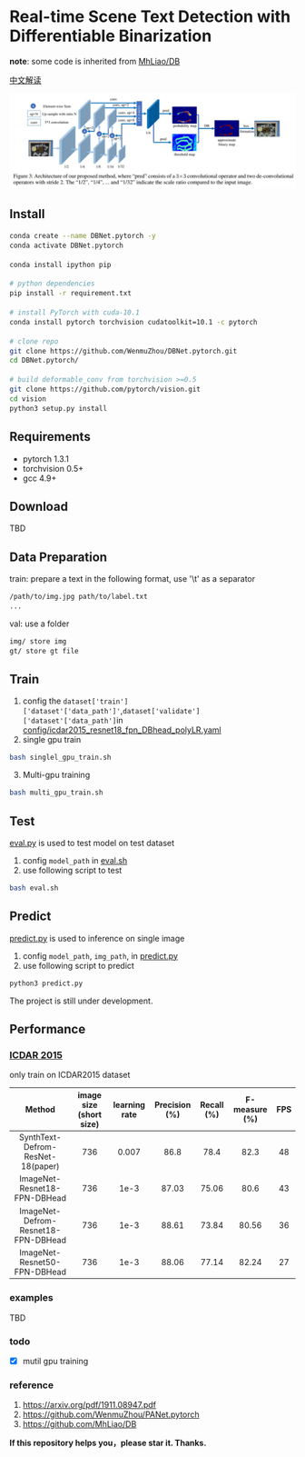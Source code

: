 # Real-time Scene Text Detection with Differentiable Binarization

**note**: some code is inherited from [MhLiao/DB](https://github.com/MhLiao/DB)

[中文解读](https://zhuanlan.zhihu.com/p/94677957)


![network](imgs/paper/db.jpg)

## Install
```bash
conda create --name DBNet.pytorch -y
conda activate DBNet.pytorch

conda install ipython pip

# python dependencies
pip install -r requirement.txt

# install PyTorch with cuda-10.1
conda install pytorch torchvision cudatoolkit=10.1 -c pytorch

# clone repo
git clone https://github.com/WenmuZhou/DBNet.pytorch.git
cd DBNet.pytorch/

# build deformable_conv from torchvision >=0.5
git clone https://github.com/pytorch/vision.git
cd vision
python3 setup.py install
```

## Requirements
* pytorch 1.3.1
* torchvision 0.5+
* gcc 4.9+

## Download

TBD

## Data Preparation

train: prepare a text in the following format, use '\t' as a separator
```bash
/path/to/img.jpg path/to/label.txt
...
```
val:
use a folder
```bash
img/ store img
gt/ store gt file
```

## Train
1. config the `dataset['train']['dataset'['data_path']'`,`dataset['validate']['dataset'['data_path']`in [config/icdar2015_resnet18_fpn_DBhead_polyLR.yaml](cconfig/icdar2015_resnet18_fpn_DBhead_polyLR.yaml)
2. single gpu train
```bash
bash singlel_gpu_train.sh
```
3. Multi-gpu training
```bash
bash multi_gpu_train.sh
```
## Test

[eval.py](tools/eval.py) is used to test model on test dataset

1. config `model_path` in [eval.sh](eval.sh)
2. use following script to test
```bash
bash eval.sh
```

## Predict 
[predict.py](tools/predict.py) is used to inference on single image

1. config `model_path`, `img_path`, in [predict.py](tools/predict.py)
2. use following script to predict
```sh
python3 predict.py
```

The project is still under development.

<h2 id="Performance">Performance</h2>

### [ICDAR 2015](http://rrc.cvc.uab.es/?ch=4)
only train on ICDAR2015 dataset

| Method                   | image size (short size) |learning rate | Precision (%) | Recall (%) | F-measure (%) | FPS |
|:--------------------------:|:-------:|:--------:|:--------:|:------------:|:---------------:|:-----:|
| SynthText-Defrom-ResNet-18(paper)  | 736 |0.007 | 86.8 | 78.4 | 82.3 | 48 |
| ImageNet-Resnet18-FPN-DBHead  |736 |1e-3| 87.03 | 75.06 | 80.6 | 43 |
| ImageNet-Defrom-Resnet18-FPN-DBHead  |736 |1e-3| 88.61 | 73.84 | 80.56 | 36 |
| ImageNet-Resnet50-FPN-DBHead  |736 |1e-3| 88.06 | 77.14 | 82.24 | 27 |


### examples
TBD


### todo
- [x] mutil gpu training

### reference
1. https://arxiv.org/pdf/1911.08947.pdf
2. https://github.com/WenmuZhou/PANet.pytorch
3. https://github.com/MhLiao/DB

**If this repository helps you，please star it. Thanks.**
